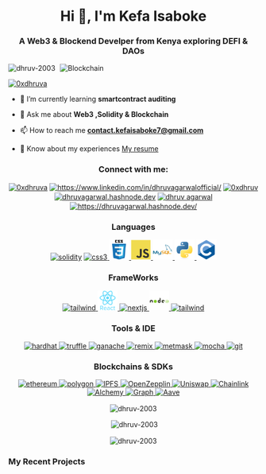 <h1 align="center">Hi 👋, I'm Kefa Isaboke</h1>
<h3 align="center">A Web3 & Blockend Develper from Kenya exploring DEFI & DAOs</h3>
<img align="right" alt="Blockchain" width="400" src="https://camo.githubusercontent.com/5ddf73ad3a205111cf8c686f687fc216c2946a75005718c8da5b837ad9de78c9/68747470733a2f2f7468756d62732e6766796361742e636f6d2f4576696c4e657874446576696c666973682d736d616c6c2e676966">

<p align="left"> <img src="https://komarev.com/ghpvc/?username=dhruv-2003&label=Profile%20views&color=0e75b6&style=flat" alt="dhruv-2003" /> </p>



<p align="left"> <a href="https://twitter.com/0xdhruva" target="blank"><img src="https://img.shields.io/twitter/follow/0xdhruva?logo=twitter&style=for-the-badge" alt="0xdhruva" /></a> </p>



- 🌱 I’m currently learning **smartcontract auditing**



- 💬 Ask me about **Web3 ,Solidity & Blockchain**

- 📫 How to reach me **contact.kefaisaboke7@gmail.com**

- 📄 Know about my experiences [My resume](https://drive.google.com/file/d/1rsWn8RJ2Lz2176h2TpKeS4gf7ICpOBW0/view)


<h3 align="center">Connect with me:</h3>
<p align="center">
<a href="https://twitter.com/0xdhruva" target="blank"><img align="center" src="https://raw.githubusercontent.com/rahuldkjain/github-profile-readme-generator/master/src/images/icons/Social/twitter.svg" alt="0xdhruva" height="30" width="40" /></a>
<a href="https://linkedin.com/in/https://www.linkedin.com/in/dhruvagarwalofficial/" target="blank"><img align="center" src="https://raw.githubusercontent.com/rahuldkjain/github-profile-readme-generator/master/src/images/icons/Social/linked-in-alt.svg" alt="https://www.linkedin.com/in/dhruvagarwalofficial/" height="30" width="40" /></a>
<a href="https://instagram.com/0xdhruv" target="blank"><img align="center" src="https://raw.githubusercontent.com/rahuldkjain/github-profile-readme-generator/master/src/images/icons/Social/instagram.svg" alt="0xdhruv" height="30" width="40" /></a>
<a href="https://hashnode.com/dhruvagarwal.hashnode.dev" target="blank"><img align="center" src="https://raw.githubusercontent.com/rahuldkjain/github-profile-readme-generator/master/src/images/icons/Social/hashnode.svg" alt="dhruvagarwal.hashnode.dev" height="30" width="40" /></a>
<a href="https://www.youtube.com/c/dhruv agarwal" target="blank"><img align="center" src="https://raw.githubusercontent.com/rahuldkjain/github-profile-readme-generator/master/src/images/icons/Social/youtube.svg" alt="dhruv agarwal" height="30" width="40" /></a>
<a href="/https://dhruvagarwal.hashnode.dev/" target="blank"><img align="center" src="https://raw.githubusercontent.com/rahuldkjain/github-profile-readme-generator/master/src/images/icons/Social/rss.svg" alt="https://dhruvagarwal.hashnode.dev/" height="30" width="40" /></a>
</p>

<h3 align="center">Languages</h3>
<p align="center">
<a href="https://docs.soliditylang.org/en/v0.8.15/" target="_blank" rel="noreferrer"> <img src="https://upload.wikimedia.org/wikipedia/commons/thumb/9/98/Solidity_logo.svg/1200px-Solidity_logo.svg.png" alt="solidity" width="30" height="40"/></a>
<a href="https://www.w3schools.com/html/" target="_blank" rel="noreferrer"> <img src="https://cdn-icons-png.flaticon.com/512/732/732212.png?w=360" alt="css3" width="40" height="40"/> </a> <a href="https://www.w3schools.com/css/" target="_blank" rel="noreferrer"> <img src="https://raw.githubusercontent.com/devicons/devicon/master/icons/css3/css3-original-wordmark.svg" alt="css3" width="40" height="40"/> </a><a href="https://developer.mozilla.org/en-US/docs/Web/JavaScript" target="_blank" rel="noreferrer"> <img src="https://raw.githubusercontent.com/devicons/devicon/master/icons/javascript/javascript-original.svg" alt="javascript" width="40" height="40"/> </a> <a href="https://www.mysql.com/" target="_blank" rel="noreferrer"> <img src="https://raw.githubusercontent.com/devicons/devicon/master/icons/mysql/mysql-original-wordmark.svg" alt="mysql" width="40" height="40"/>  <a href="https://www.python.org" target="_blank" rel="noreferrer"> <img src="https://raw.githubusercontent.com/devicons/devicon/master/icons/python/python-original.svg" alt="python" width="40" height="40"/> </a>  <a href="https://www.cprogramming.com/" target="_blank" rel="noreferrer"> <img src="https://raw.githubusercontent.com/devicons/devicon/master/icons/c/c-original.svg" alt="c" width="40" height="40"/> </a></p>


<h3 align="center">FrameWorks </h3>
<p align="center">
<a href="https://docs.ethers.io/v5/" target="_blank" rel="noreferrer"> <img src="https://docs.moonbeam.network/images/index-pages/builders/build/eth-api/libraries/ethersjs.png" alt="tailwind" width="40" height="40"/> </a> 
<a href="https://reactjs.org/" target="_blank" rel="noreferrer"> <img src="https://raw.githubusercontent.com/devicons/devicon/master/icons/react/react-original-wordmark.svg" alt="react" width="40" height="40"/> </a> </a> <a href="https://nextjs.org/" target="_blank" rel="noreferrer"> <img src="https://cdn.worldvectorlogo.com/logos/nextjs-2.svg" alt="nextjs" width="40" height="40"/> </a> <a href="https://nodejs.org" target="_blank" rel="noreferrer"> <img src="https://raw.githubusercontent.com/devicons/devicon/master/icons/nodejs/nodejs-original-wordmark.svg" alt="nodejs" width="40" height="40"/> </a>
<a href="https://tailwindcss.com/" target="_blank" rel="noreferrer"> <img src="https://www.vectorlogo.zone/logos/tailwindcss/tailwindcss-icon.svg" alt="tailwind" width="40" height="40"/> </a>
</p>

<h3 align="center">Tools & IDE </h3>
<p align="center"><a href="https://hardhat.org/" target="_blank" rel="noreferrer"> <img src="https://seeklogo.com/images/H/hardhat-logo-888739EBB4-seeklogo.com.png" alt="hardhat" width="50" height="40"/> </a>  <a href="https://trufflesuite.com/" target="_blank" rel="noreferrer"> <img src="https://seeklogo.com/images/T/truffle-logo-2DC7EBABF2-seeklogo.com.png" alt="truffle" width="40" height="40"/> </a><a href="https://trufflesuite.com/ganache/" target="_blank" rel="noreferrer"> <img src="https://seeklogo.com/images/G/ganache-logo-1EB72084A8-seeklogo.com.png" alt="ganache" width="40" height="40"/> </a>
<a href="https://remix.ethereum.org/" target="_blank" rel="noreferrer"> <img src="https://miro.medium.com/max/420/1*3jj5tQildSIyhl-RO6RLlA.png" alt="remix" width="40" height="40"/> </a>  <a href="https://metamask.io/" target="_blank" rel="noreferrer"> <img src="https://upload.wikimedia.org/wikipedia/commons/thumb/3/36/MetaMask_Fox.svg/1200px-MetaMask_Fox.svg.png" alt="metmask" width="40" height="40"/> </a>
<a href="https://mochajs.org" target="_blank" rel="noreferrer"> <img src="https://nonodename.com/post/unittestingmocha/mocha-chai.png" alt="mocha" width="80" height="40"/> </a> <a href="https://git-scm.com/" target="_blank" rel="noreferrer"> <img src="https://www.vectorlogo.zone/logos/git-scm/git-scm-icon.svg" alt="git" width="40" height="40"/> </a> 
</p>

<h3 align="center">Blockchains & SDKs </h3>
<p align="center"> <a href="https://ethereum.org/en/" target="_blank" rel="noreferrer"> <img src="https://upload.wikimedia.org/wikipedia/commons/thumb/0/05/Ethereum_logo_2014.svg/1257px-Ethereum_logo_2014.svg.png" alt="ethereum" width="30" height="40"/> </a>
<a href="https://polygon.technology/" target="_blank" rel="noreferrer"> <img src="https://cryptologos.cc/logos/polygon-matic-logo.png" alt="polygon" width="40" height="40"/> </a>
<a href="https://ipfs.io/" target="_blank" rel="noreferrer"> <img src="https://upload.wikimedia.org/wikipedia/commons/1/18/Ipfs-logo-1024-ice-text.png" alt="IPFS" width="40" height="40"/> </a>
<a href="https://www.openzeppelin.com/" target="_blank" rel="noreferrer"> <img src="https://seeklogo.com/images/O/openzeppelin-logo-2909FE553F-seeklogo.com.png" alt="OpenZepplin" width="40" height="40"/> </a>
<a href="https://uniswap.org/" target="_blank" rel="noreferrer"> <img src="https://upload.wikimedia.org/wikipedia/commons/thumb/e/e7/Uniswap_Logo.svg/1026px-Uniswap_Logo.svg.png" alt="Uniswap" width="40" height="40"/> </a>
<a href="https://chain.link/" target="_blank" rel="noreferrer"> <img src="https://cryptologos.cc/logos/chainlink-link-logo.png" alt="Chainlink" width="40" height="40"/> </a>
<a href="https://www.alchemy.com/" target="_blank" rel="noreferrer"> <img src="https://en.bitcoinwiki.org/upload/en/images/a/a6/Alchemy.png" alt="Alchemy" width="40" height="40"/> </a>
<a href="https://thegraph.com/en/" target="_blank" rel="noreferrer"> <img src="https://2652102303-files.gitbook.io/~/files/v0/b/gitbook-legacy-files/o/spaces%2F-MSx5Odp8g1EfjXW79Rq%2Favatar-1613562923821.png?generation=1613562924233254&alt=media" alt="Graph" width="40" height="40"/> </a>
<a href="https://aave.com/" target="_blank" rel="noreferrer"> <img src="https://cryptologos.cc/logos/aave-aave-logo.png" alt="Aave" width="40" height="40"/> </a>
</p>

<p  align="center"  ><img align="center" src="https://github-readme-stats.vercel.app/api/top-langs?username=dhruv-2003&show_icons=true&locale=en&layout=compact" alt="dhruv-2003" /></p>

<p align="center" >&nbsp;<img align="center" src="https://github-readme-stats.vercel.app/api?username=dhruv-2003&show_icons=true&locale=en" alt="dhruv-2003" /></p>


<p align="center" ><img align="center" src="https://github-readme-streak-stats.herokuapp.com/?user=dhruv-2003&" alt="dhruv-2003" /></p>

### My Recent Projects 

